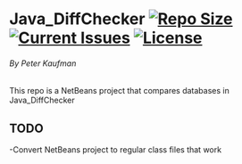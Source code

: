 # Java_DiffChecker [![Repo Size](https://reposs.herokuapp.com/?path=pjkaufman/Java_DiffChecker)](https://github.com/pjkaufman/Java_DiffChecker)  [![Current Issues](https://img.shields.io/github/issues/pjkaufman/Java_DiffChecker.svg)](https://github.com/pjkaufman/Java_DiffChecker/issues)  [![License](https://img.shields.io/github/license/pjkaufman/Java_DiffChecker.svg)](https://github.com/pjkaufman/Java_DiffChecker/blob/master/LICENSE)
###### By Peter Kaufman
This repo is a NetBeans project that compares databases in Java_DiffChecker  
## TODO 
-Convert NetBeans project to regular class files that work
